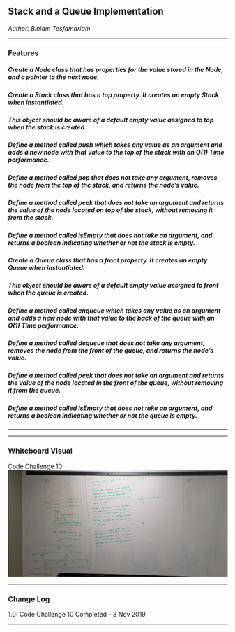 
## Stack and a Queue Implementation
*Author: Biniam Tesfamariam*

---

### Features  
##### Create a Node class that has properties for the value stored in the Node, and a pointer to the next node.  
##### Create a Stack class that has a top property. It creates an empty Stack when instantiated.  
##### This object should be aware of a default empty value assigned to top when the stack is created.  

##### Define a method called push which takes any value as an argument and adds a new node with that value to the top of the stack with an O(1) Time performance.  
##### Define a method called pop that does not take any argument, removes the node from the top of the stack, and returns the node’s value.  
##### Define a method called peek that does not take an argument and returns the value of the node located on top of the stack, without removing it from the stack.  
##### Define a method called isEmpty that does not take an argument, and returns a boolean indicating whether or not the stack is empty.  


##### Create a Queue class that has a front property. It creates an empty Queue when instantiated.  
##### This object should be aware of a default empty value assigned to front when the queue is created.  
##### Define a method called enqueue which takes any value as an argument and adds a new node with that value to the back of the queue with an O(1) Time performance.  
##### Define a method called dequeue that does not take any argument, removes the node from the front of the queue, and returns the node’s value.  
##### Define a method called peek that does not take an argument and returns the value of the node located in the front of the queue, without removing it from the queue.  
##### Define a method called isEmpty that does not take an argument, and returns a boolean indicating whether or not the queue is empty.  
---


---


### Whiteboard Visual
Code Challenge 10
![Image 1](https://github.com/biniamsea2/data-structures-and-algorithms-401/blob/master/Assets/20191022_135643.jpg)



---

### Change Log
 
1.0: Code Challenge 10 Completed - 3 Nov 2019  


---
